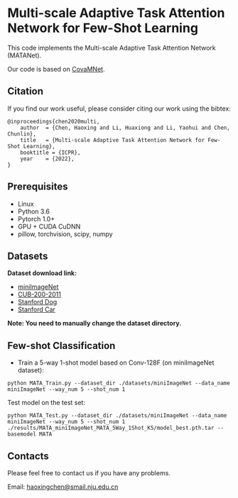 # Multi-scale Adaptive Task Attention Network for Few-Shot Learning
This code implements the Multi-scale Adaptive Task Attention Network (MATANet).

Our code is based on [CovaMNet](https://github.com/WenbinLee/CovaMNet).

## Citation
If you find our work useful, please consider citing our work using the bibtex:
```
@inproceedings{chen2020multi,
	author  = {Chen, Haoxing and Li, Huaxiong and Li, Yaohui and Chen, Chunlin},
	title   = {Multi-scale Adaptive Task Attention Network for Few-Shot Learning},
	booktitle = {ICPR},
	year    = {2022},
}
```

## Prerequisites
* Linux
* Python 3.6
* Pytorch 1.0+
* GPU + CUDA CuDNN
* pillow, torchvision, scipy, numpy

## Datasets
**Dataset download link:**
* [miniImageNet](https://drive.google.com/file/d/1fUBrpv8iutYwdL4xE1rX_R9ef6tyncX9/view)
* [CUB-200-2011](http://www.vision.caltech.edu/visipedia/CUB-200-2011.html)
* [Stanford Dog](http://vision.stanford.edu/aditya86/ImageNetDogs/)
* [Stanford Car](https://ai.stanford.edu/~jkrause/cars/car_dataset.html)

**Note: You need to manually change the dataset directory.**

## Few-shot Classification
* Train a 5-way 1-shot model based on Conv-128F (on miniImageNet dataset):
```
python MATA_Train.py --dataset_dir ./datasets/miniImageNet --data_name miniImageNet --way_num 5 --shot_num 1
```
Test model on the test set:
```
python MATA_Test.py --dataset_dir ./datasets/miniImageNet --data_name miniImageNet --way_num 5 --shot_num 1
./results/MATA_miniImageNet_MATA_5Way_1Shot_K5/model_best.pth.tar --basemodel MATA
```

## Contacts
Please feel free to contact us if you have any problems.

Email: haoxingchen@smail.nju.edu.cn


